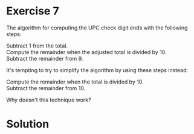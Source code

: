 # Exercise 7

The algorithm for computing the UPC check digit ends with the following steps:

Subtract 1 from the total.  
Compute the remainder when the adjusted total is divided by 10.  
Subtract the remainder from 9.  

It's tempting to try to simplify the algorithm by using these steps instead:

Compute the remainder when the total is divided by 10.  
Subtract the remainder from 10.

Why doesn't this technique work?

# Solution

